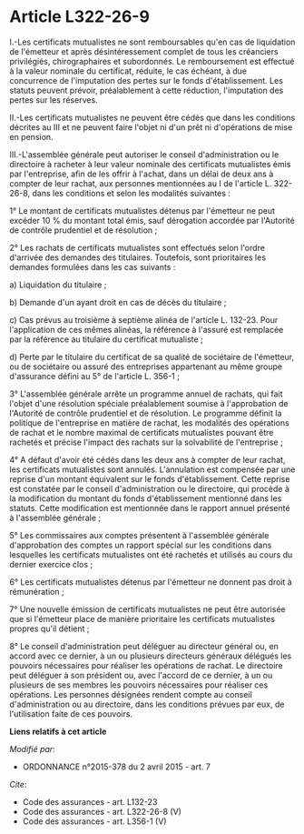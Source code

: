 # Article L322-26-9

I.-Les certificats mutualistes ne sont remboursables qu'en cas de liquidation de l'émetteur et après désintéressement complet
de tous les créanciers privilégiés, chirographaires et subordonnés. Le remboursement est effectué à la valeur nominale du
certificat, réduite, le cas échéant, à due concurrence de l'imputation des pertes sur le fonds d'établissement. Les statuts
peuvent prévoir, préalablement à cette réduction, l'imputation des pertes sur les réserves. 

II.-Les certificats mutualistes ne peuvent être cédés que dans les conditions décrites au III et ne peuvent faire l'objet ni
d'un prêt ni d'opérations de mise en pension. 

III.-L'assemblée générale peut autoriser le conseil d'administration ou le directoire à racheter à leur valeur nominale des
certificats mutualistes émis par l'entreprise, afin de les offrir à l'achat, dans un délai de deux ans à compter de leur
rachat, aux personnes mentionnées au I de l'article L. 322-26-8, dans les conditions et selon les modalités suivantes : 

1° Le montant de certificats mutualistes détenus par l'émetteur ne peut excéder 10 % du montant total émis, sauf dérogation
accordée par l'Autorité de contrôle prudentiel et de résolution ; 

2° Les rachats de certificats mutualistes sont effectués selon l'ordre d'arrivée des demandes des titulaires. Toutefois, sont
prioritaires les demandes formulées dans les cas suivants : 

a) Liquidation du titulaire ; 

b) Demande d'un ayant droit en cas de décès du titulaire ; 

c) Cas prévus au troisième à septième alinéa de l'article L. 132-23. Pour l'application de ces mêmes alinéas, la référence à
l'assuré est remplacée par la référence au titulaire du certificat mutualiste ; 

d) Perte par le titulaire du certificat de sa qualité de sociétaire de l'émetteur, ou de sociétaire ou assuré des entreprises
appartenant au même groupe d'assurance défini au 5° de l'article L. 356-1 ; 

3° L'assemblée générale arrête un programme annuel de rachats, qui fait l'objet d'une résolution spéciale préalablement
soumise à l'approbation de l'Autorité de contrôle prudentiel et de résolution. Le programme définit la politique de
l'entreprise en matière de rachat, les modalités des opérations de rachat et le nombre maximal de certificats mutualistes
pouvant être rachetés et précise l'impact des rachats sur la solvabilité de l'entreprise ; 

4° A défaut d'avoir été cédés dans les deux ans à compter de leur rachat, les certificats mutualistes sont annulés.
L'annulation est compensée par une reprise d'un montant équivalent sur le fonds d'établissement. Cette reprise est constatée
par le conseil d'administration ou le directoire, qui procède à la modification du montant du fonds d'établissement mentionné
dans les statuts. Cette modification est mentionnée dans le rapport annuel présenté à l'assemblée générale ; 

5° Les commissaires aux comptes présentent à l'assemblée générale d'approbation des comptes un rapport spécial sur les
conditions dans lesquelles les certificats mutualistes ont été rachetés et utilisés au cours du dernier exercice clos ; 

6° Les certificats mutualistes détenus par l'émetteur ne donnent pas droit à rémunération ; 

7° Une nouvelle émission de certificats mutualistes ne peut être autorisée que si l'émetteur place de manière prioritaire les
certificats mutualistes propres qu'il détient ; 

8° Le conseil d'administration peut déléguer au directeur général ou, en accord avec ce dernier, à un ou plusieurs directeurs
généraux délégués les pouvoirs nécessaires pour réaliser les opérations de rachat. Le directoire peut déléguer à son
président ou, avec l'accord de ce dernier, à un ou plusieurs de ses membres les pouvoirs nécessaires pour réaliser ces
opérations. Les personnes désignées rendent compte au conseil d'administration ou au directoire, dans les conditions prévues
par eux, de l'utilisation faite de ces pouvoirs.

**Liens relatifs à cet article**

_Modifié par_:

  - ORDONNANCE n°2015-378 du 2 avril 2015 - art. 7

_Cite_:

  - Code des assurances - art. L132-23
  - Code des assurances - art. L322-26-8 (V)
  - Code des assurances - art. L356-1 (V)
